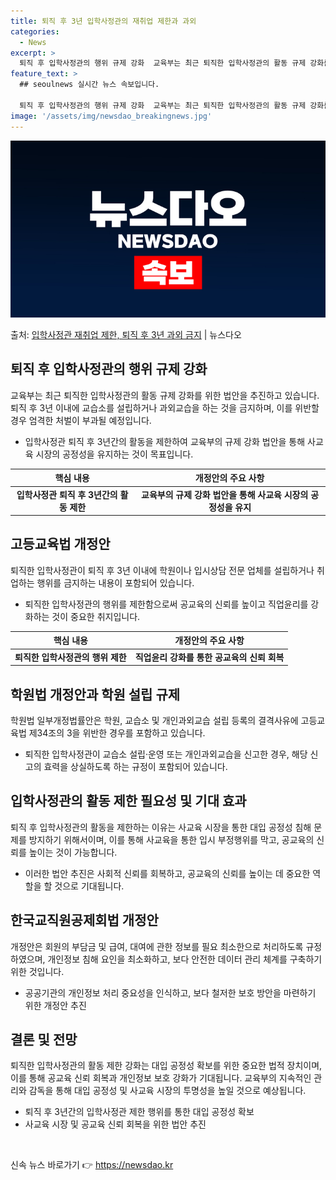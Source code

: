 ```yaml
---
title: 퇴직 후 3년 입학사정관의 재취업 제한과 과외
categories:
  - News
excerpt: >
  퇴직 후 입학사정관의 행위 규제 강화  교육부는 최근 퇴직한 입학사정관의 활동 규제 강화를 위한 법안을 다시…
feature_text: >
  ## seoulnews 실시간 뉴스 속보입니다.

  퇴직 후 입학사정관의 행위 규제 강화  교육부는 최근 퇴직한 입학사정관의 활동 규제 강화를 위한 법안을 다시…
image: '/assets/img/newsdao_breakingnews.jpg'
---
```


![뉴스다오 속보](/assets/img/newsdao_breakingnews.jpg)

<p>출처: <a href="https://newsdao.kr/4690" rel="dofollow">입학사정관 재취업 제한, 퇴직 후 3년 과외 금지</a> | 뉴스다오</p>

<h2 data-ke-size="size26">퇴직 후 입학사정관의 행위 규제 강화</h2>
<p data-ke-size="size16">교육부는 최근 퇴직한 입학사정관의 활동 규제 강화를 위한 법안을 추진하고 있습니다. 퇴직 후 3년 이내에 교습소를 설립하거나 과외교습을 하는 것을 금지하며, 이를 위반할 경우 엄격한 처벌이 부과될 예정입니다.</p>
<ul>
<li>입학사정관 퇴직 후 3년간의 활동을 제한하여 교육부의 규제 강화 법안을 통해 사교육 시장의 공정성을 유지하는 것이 목표입니다.</li>
</ul>
<table>
<thead>
<tr>
<th style="text-align: center; height: 17px;"><b>핵심 내용</b></th>
<th style="text-align: center; height: 17px;"><b>개정안의 주요 사항</b></th>
</tr>
</thead>
<tbody>
<tr>
<td style="text-align: center; height: 17px;"><b>입학사정관 퇴직 후 3년간의 활동 제한</b></td>
<td style="text-align: center; height: 17px;"><b>교육부의 규제 강화 법안을 통해 사교육 시장의 공정성을 유지</b></td>
</tr>
</tbody>
</table>

<h2 data-ke-size="size26">고등교육법 개정안</h2>
<p data-ke-size="size16">퇴직한 입학사정관이 퇴직 후 3년 이내에 학원이나 입시상담 전문 업체를 설립하거나 취업하는 행위를 금지하는 내용이 포함되어 있습니다.</p>
<ul>
<li>퇴직한 입학사정관의 행위를 제한함으로써 공교육의 신뢰를 높이고 직업윤리를 강화하는 것이 중요한 취지입니다.</li>
</ul>
<table>
<thead>
<tr>
<th style="text-align: center; height: 17px;"><b>핵심 내용</b></th>
<th style="text-align: center; height: 17px;"><b>개정안의 주요 사항</b></th>
</tr>
</thead>
<tbody>
<tr>
<td style="text-align: center; height: 17px;"><b>퇴직한 입학사정관의 행위 제한</b></td>
<td style="text-align: center; height: 17px;"><b>직업윤리 강화를 통한 공교육의 신뢰 회복</b></td>
</tr>
</tbody>
</table>

<h2 data-ke-size="size26">학원법 개정안과 학원 설립 규제</h2>
<p data-ke-size="size16">학원법 일부개정법률안은 학원, 교습소 및 개인과외교습 설립 등록의 결격사유에 고등교육법 제34조의 3을 위반한 경우를 포함하고 있습니다.</p>
<ul>
<li>퇴직한 입학사정관이 교습소 설립·운영 또는 개인과외교습을 신고한 경우, 해당 신고의 효력을 상실하도록 하는 규정이 포함되어 있습니다.</li>
</ul>

<h2 data-ke-size="size26">입학사정관의 활동 제한 필요성 및 기대 효과</h2>
<p data-ke-size="size16">퇴직 후 입학사정관의 활동을 제한하는 이유는 사교육 시장을 통한 대입 공정성 침해 문제를 방지하기 위해서이며, 이를 통해 사교육을 통한 입시 부정행위를 막고, 공교육의 신뢰를 높이는 것이 가능합니다.</p>
<ul>
<li>이러한 법안 추진은 사회적 신뢰를 회복하고, 공교육의 신뢰를 높이는 데 중요한 역할을 할 것으로 기대됩니다.</li>
</ul>

<h2 data-ke-size="size26">한국교직원공제회법 개정안</h2>
<p data-ke-size="size16">개정안은 회원의 부담금 및 급여, 대여에 관한 정보를 필요 최소한으로 처리하도록 규정하였으며, 개인정보 침해 요인을 최소화하고, 보다 안전한 데이터 관리 체계를 구축하기 위한 것입니다.</p>
<ul>
<li>공공기관의 개인정보 처리 중요성을 인식하고, 보다 철저한 보호 방안을 마련하기 위한 개정안 추진</li>
</ul>

<h2 data-ke-size="size26">결론 및 전망</h2>
<p data-ke-size="size16">퇴직한 입학사정관의 활동 제한 강화는 대입 공정성 확보를 위한 중요한 법적 장치이며, 이를 통해 공교육 신뢰 회복과 개인정보 보호 강화가 기대됩니다. 교육부의 지속적인 관리와 감독을 통해 대입 공정성 및 사교육 시장의 투명성을 높일 것으로 예상됩니다.</p>
<ul>
<li>퇴직 후 3년간의 입학사정관 제한 행위를 통한 대입 공정성 확보</li>
<li>사교육 시장 및 공교육 신뢰 회복을 위한 법안 추진</li>
</ul>
<p data-ke-size="size16">&nbsp;</p> 

신속 뉴스 바로가기 👉 <a href="https://newsdao.kr" rel="dofollow">https://newsdao.kr</a>


